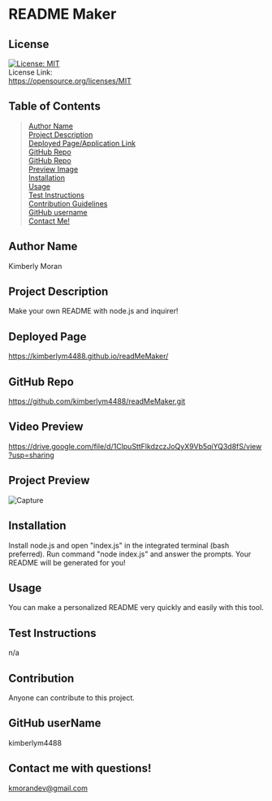 
# README Maker

## License
[![License: MIT](https://img.shields.io/badge/License-MIT-yellow.svg)](https://opensource.org/licenses/MIT)<br> License Link:<br>  https://opensource.org/licenses/MIT

## Table of Contents
>[Author Name](#author-name) <br>
>[Project Description](#project-description)<br>
>[Deployed Page/Application Link](#deployed-page) <br>
>[GitHub Repo](#github-repo) <br>
>[GitHub Repo](#video-preview) <br>
>[Preview Image](#preview)<br>
>[Installation](#installation)<br>
>[Usage](#usage)<br>
>[Test Instructions](#test-instructions)<br>
>[Contribution Guidelines](#contribution)<br>
>[GitHub username](#github-username)<br>
>[Contact Me!](#contact-me-with-questions!)

## Author Name
Kimberly Moran

## Project Description
Make your own README with node.js and inquirer!

## Deployed Page
https://kimberlym4488.github.io/readMeMaker/

## GitHub Repo
https://github.com/kimberlym4488/readMeMaker.git

## Video Preview
https://drive.google.com/file/d/1ClpuSttFlkdzczJoQyX9Vb5qiYQ3d8fS/view?usp=sharing

## Project Preview
![Capture](https://user-images.githubusercontent.com/92805933/148717625-eebc99d6-989e-40c4-9ba0-fa73b7b663cd.PNG)

## Installation
Install node.js and open "index.js" in the integrated terminal (bash preferred). Run command "node index.js" and answer the prompts. Your README will be generated for you!

## Usage
You can make a personalized README very quickly and easily with this tool.

## Test Instructions
n/a

## Contribution
Anyone can contribute to this project.

## GitHub userName
kimberlym4488

## Contact me with questions!
kmorandev@gmail.com

